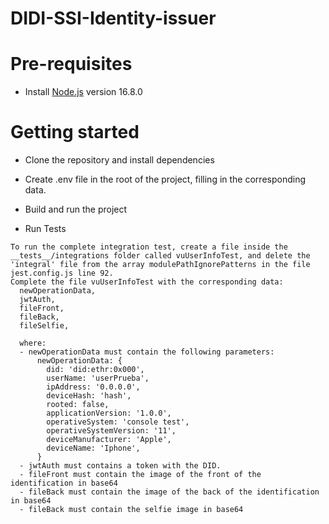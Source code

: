 # DIDI-SSI-Identity-issuer

# Pre-requisites

- Install [Node.js](https://nodejs.org/en/) version 16.8.0

# Getting started

- Clone the repository and install dependencies

- Create .env file in the root of the project, filling in the corresponding data.

- Build and run the project

- Run Tests

```
To run the complete integration test, create a file inside the __tests__/integrations folder called vuUserInfoTest, and delete the 'integral' file from the array modulePathIgnorePatterns in the file jest.config.js line 92.
Complete the file vuUserInfoTest with the corresponding data:
  newOperationData,
  jwtAuth,
  fileFront,
  fileBack,
  fileSelfie,

  where: 
  - newOperationData must contain the following parameters:
      newOperationData: {
        did: 'did:ethr:0x000',
        userName: 'userPrueba',
        ipAddress: '0.0.0.0',
        deviceHash: 'hash',
        rooted: false,
        applicationVersion: '1.0.0',
        operativeSystem: 'console test',
        operativeSystemVersion: '11',
        deviceManufacturer: 'Apple',
        deviceName: 'Iphone',
      }
  - jwtAuth must contains a token with the DID.
  - fileFront must contain the image of the front of the identification in base64
  - fileBack must contain the image of the back of the identification in base64
  - fileBack must contain the selfie image in base64

```
